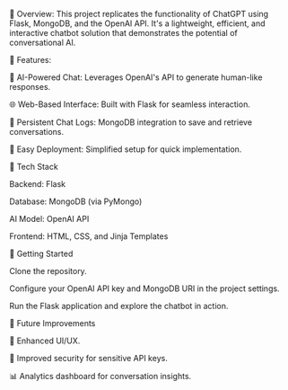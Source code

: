 🔹 Overview: This project replicates the functionality of ChatGPT using Flask, MongoDB, and the OpenAI API. 
It's a lightweight, efficient, and interactive chatbot solution that demonstrates the potential of conversational AI.

🔹 Features:

🤖 AI-Powered Chat: Leverages OpenAI's API to generate human-like responses.

🌐 Web-Based Interface: Built with Flask for seamless interaction.

📂 Persistent Chat Logs: MongoDB integration to save and retrieve conversations.

🚀 Easy Deployment: Simplified setup for quick implementation.

🔹 Tech Stack

Backend: Flask

Database: MongoDB (via PyMongo)

AI Model: OpenAI API

Frontend: HTML, CSS, and Jinja Templates

🔹 Getting Started

Clone the repository.

Configure your OpenAI API key and MongoDB URI in the project settings.

Run the Flask application and explore the chatbot in action.

🔹 Future Improvements

🌟 Enhanced UI/UX.

🔐 Improved security for sensitive API keys.

📊 Analytics dashboard for conversation insights.
